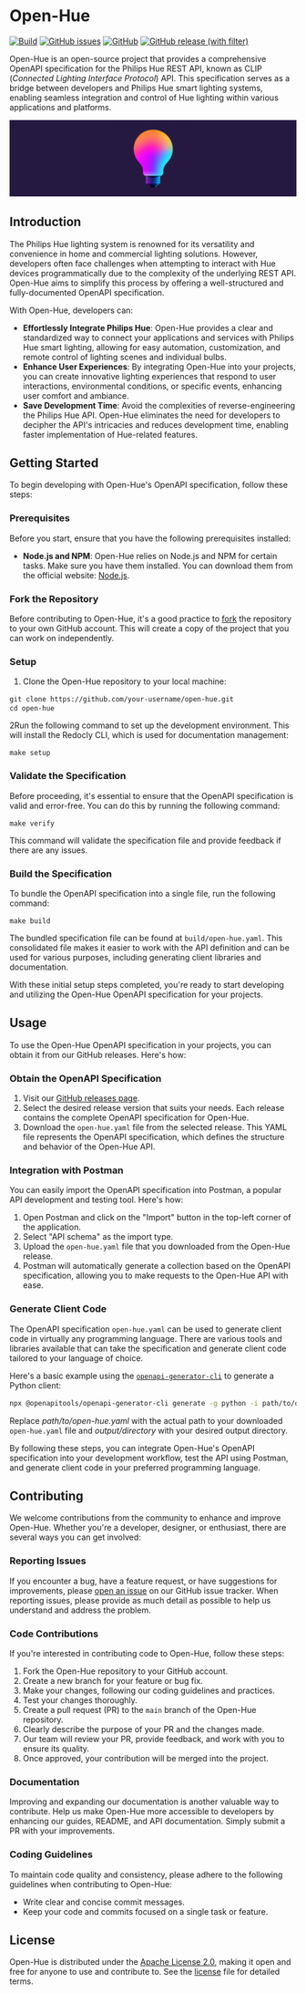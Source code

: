 # Open-Hue
[![Build](https://github.com/thibauult/open-hue/actions/workflows/build.yml/badge.svg)](https://github.com/thibauult/open-hue/actions/workflows/build.yml)
[![GitHub issues](https://img.shields.io/github/issues/thibauult/open-hue)](https://github.com/thibauult/open-hue/issues)
[![GitHub](https://img.shields.io/github/license/thibauult/open-hue)](https://github.com/thibauult/open-hue/blob/main/LICENSE)
[![GitHub release (with filter)](https://img.shields.io/github/v/release/thibauult/open-hue?logo=openapiinitiative&labelColor=white&color=grey)](https://github.com/thibauult/open-hue/releases)

Open-Hue is an open-source project that provides a comprehensive OpenAPI specification for the Philips Hue REST API, known as CLIP (_Connected Lighting Interface Protocol_) API.
This specification serves as a bridge between developers and Philips Hue smart lighting systems, enabling seamless integration
and control of Hue lighting within various applications and platforms.

![Open-Hue Logo](./docs/header.png)

## Introduction
The Philips Hue lighting system is renowned for its versatility and convenience in home and commercial lighting solutions.
However, developers often face challenges when attempting to interact with Hue devices programmatically due to the complexity
of the underlying REST API. Open-Hue aims to simplify this process by offering a well-structured and fully-documented OpenAPI specification.

With Open-Hue, developers can:
- **Effortlessly Integrate Philips Hue**: Open-Hue provides a clear and standardized way to connect your applications and services with Philips Hue smart lighting, allowing for easy automation, customization, and remote control of lighting scenes and individual bulbs.
- **Enhance User Experiences**: By integrating Open-Hue into your projects, you can create innovative lighting experiences that respond to user interactions, environmental conditions, or specific events, enhancing user comfort and ambiance.
- **Save Development Time**: Avoid the complexities of reverse-engineering the Philips Hue API. Open-Hue eliminates the need for developers to decipher the API's intricacies and reduces development time, enabling faster implementation of Hue-related features.

## Getting Started
To begin developing with Open-Hue's OpenAPI specification, follow these steps:

### Prerequisites
Before you start, ensure that you have the following prerequisites installed:

- **Node.js and NPM**: Open-Hue relies on Node.js and NPM for certain tasks. Make sure you have them installed. You can download them from the official website: [Node.js](https://nodejs.org/).

### Fork the Repository
Before contributing to Open-Hue, it's a good practice to [fork](https://github.com/thibauult/open-hue/fork) the repository to your own GitHub account.
This will create a copy of the project that you can work on independently.

### Setup

1. Clone the Open-Hue repository to your local machine:
```
git clone https://github.com/your-username/open-hue.git
cd open-hue
```
2Run the following command to set up the development environment. This will install the Redocly CLI, which is used for documentation management:
```
make setup
```

### Validate the Specification
Before proceeding, it's essential to ensure that the OpenAPI specification is valid and error-free. You can do this by running the following command:
```
make verify
```
This command will validate the specification file and provide feedback if there are any issues.

### Build the Specification
To bundle the OpenAPI specification into a single file, run the following command:
```
make build
```
The bundled specification file can be found at `build/open-hue.yaml`. This consolidated file makes it easier to work with the API definition and can be used for various purposes, including generating client libraries and documentation.

With these initial setup steps completed, you're ready to start developing and utilizing the Open-Hue OpenAPI specification for your projects.

## Usage

To use the Open-Hue OpenAPI specification in your projects, you can obtain it from our GitHub releases. Here's how:

### Obtain the OpenAPI Specification

1. Visit our [GitHub releases page](https://github.com/thibauult/open-hue/releases).
2. Select the desired release version that suits your needs. Each release contains the complete OpenAPI specification for Open-Hue.
3. Download the `open-hue.yaml` file from the selected release. This YAML file represents the OpenAPI specification, which defines the structure and behavior of the Open-Hue API.

### Integration with Postman

You can easily import the OpenAPI specification into Postman, a popular API development and testing tool. Here's how:

1. Open Postman and click on the "Import" button in the top-left corner of the application.
2. Select "API schema" as the import type.
3. Upload the `open-hue.yaml` file that you downloaded from the Open-Hue release.
4. Postman will automatically generate a collection based on the OpenAPI specification, allowing you to make requests to the Open-Hue API with ease.

### Generate Client Code

The OpenAPI specification `open-hue.yaml` can be used to generate client code in virtually any programming language. There are various tools and libraries available that can take the specification and generate client code tailored to your language of choice.

Here's a basic example using the [`openapi-generator-cli`](https://github.com/OpenAPITools/openapi-generator-cli) to generate a Python client:

```bash
npx @openapitools/openapi-generator-cli generate -g python -i path/to/open-hue.yaml -o output/directory
```
Replace _path/to/open-hue.yaml_ with the actual path to your downloaded `open-hue.yaml` file and _output/directory_ with your desired output directory.

By following these steps, you can integrate Open-Hue's OpenAPI specification into your development workflow,
test the API using Postman, and generate client code in your preferred programming language.

## Contributing

We welcome contributions from the community to enhance and improve Open-Hue.
Whether you're a developer, designer, or enthusiast, there are several ways you can get involved:

### Reporting Issues

If you encounter a bug, have a feature request, or have suggestions for improvements,
please [open an issue](https://github.com/thibauult/open-hue/issues/new) on our GitHub issue tracker.
When reporting issues, please provide as much detail as possible to help us understand and address the problem.

### Code Contributions

If you're interested in contributing code to Open-Hue, follow these steps:

1. Fork the Open-Hue repository to your GitHub account.
2. Create a new branch for your feature or bug fix.
3. Make your changes, following our coding guidelines and practices.
4. Test your changes thoroughly.
5. Create a pull request (PR) to the `main` branch of the Open-Hue repository.
6. Clearly describe the purpose of your PR and the changes made.
7. Our team will review your PR, provide feedback, and work with you to ensure its quality.
8. Once approved, your contribution will be merged into the project.

### Documentation

Improving and expanding our documentation is another valuable way to contribute.
Help us make Open-Hue more accessible to developers by enhancing our guides, README, and API documentation.
Simply submit a PR with your improvements.

### Coding Guidelines

To maintain code quality and consistency, please adhere to the following guidelines when contributing to Open-Hue:

- Write clear and concise commit messages.
- Keep your code and commits focused on a single task or feature.

## License

Open-Hue is distributed under the [Apache License 2.0](http://www.apache.org/licenses/),
making it open and free for anyone to use and contribute to.
See the [license](./LICENSE) file for detailed terms.

